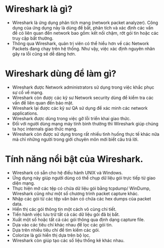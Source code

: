 # Wireshark là gì?
 - Wireshark là ứng dụng phân tích mạng (network packet analyzer). Công dụng của ứng dụng này là dùng để bắt, phân tích và xác định các vấn đề có liên quan đến network bao gồm: kết nối chậm, rớt gói tin hoặc các truy cập bất thường. 
 - Thông qua Wireshark, quản trị viên có thể hiểu hơn về các Network Packets đang chạy trên hệ thống. Như vậy, việc xác định nguyên nhân gây ra lỗi cũng sẽ dễ dàng hơn.
# Wireshark dùng để làm gì?
- Wireshark được Network administrators sử dụng trong việc khắc phục sự cố về mạng.
- Wireshark còn được các kỹ sư Network security dùng để kiểm tra các vấn đề liên quan đến bảo mật.
- Wireshark lại được các kỹ sư QA sử dụng để xác minh các network applications.
- Wireshark được dùng trong việc gỡ lỗi triển khai giao thức.
- Đối với người dùng mạng máy tính bình thường thì Wireshark giúp chúng ta học internals giao thức mạng.
- Wireshark còn được sử dụng trong rất nhiều tình huống thực tế khác nữa mà chỉ những người trong giới chuyên môn mới biết câu trả lời.
# Tính năng nổi bật của Wireshark.
- Wireshark có sẵn cho hệ điều hành UNIX và Windows.
- Ứng dụng này giúp người dùng có thể chụp dữ liệu gói trực tiếp từ giao diện mạng.
- Thực hiện mở các tệp có chứa dữ liệu gói bằng tcpdump/ WinDump, Wireshark cũng như một số chương trình packet capture khác.
- Nhập các gói từ các tệp văn bản có chứa các hex dumps của packet data.
- Hiển thị các gói thông tin một cách vô cùng chi tiết.
- Tiến hành việc lưu trữ tất cả các dữ liệu gói đã bị bắt.
- Xuất một số hoặc tất cả các gói thông qua định dạng capture file.
- Dựa vào các tiêu chí khác nhau để lọc các gói tin.
- Dựa trên nhiều tiêu chí để tìm kiếm các gói.
- Colorize là gói hiển thị dựa trên bộ lọc.
- Wireshark còn giúp tạo các số liệu thống kê khác nhau.
